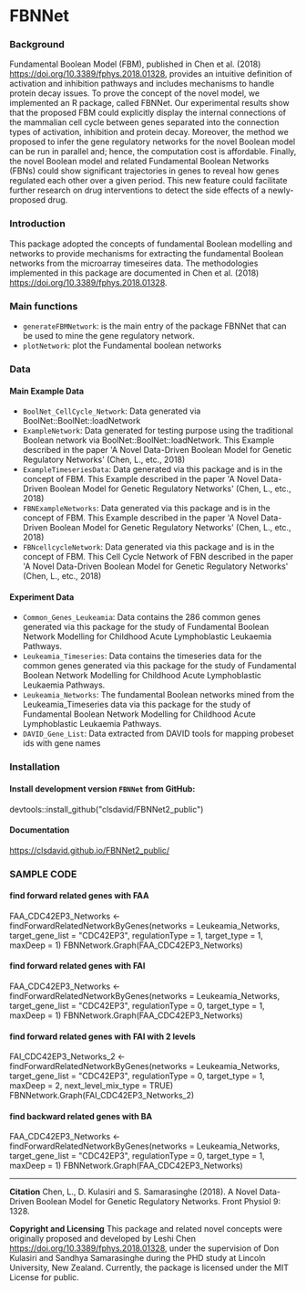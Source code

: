 # FBNNet
### Background
Fundamental Boolean Model (FBM), published in Chen et al. (2018) <https://doi.org/10.3389/fphys.2018.01328>, provides an intuitive definition of activation and inhibition pathways and includes mechanisms to handle protein decay issues. To prove the concept of the novel model, we implemented an R package, called FBNNet. Our experimental results show that the proposed FBM could explicitly display the internal connections of the mammalian cell cycle between genes separated into the connection types of activation, inhibition and protein decay. Moreover, the method we proposed to infer the gene regulatory networks for the novel Boolean model can be run in parallel and; hence, the computation cost is affordable. Finally, the novel Boolean model and related Fundamental Boolean Networks (FBNs) could show significant trajectories in genes to reveal how genes regulated each other over a given period. This new feature could facilitate further research on drug interventions to detect the side effects of a newly-proposed drug.

### Introduction
This package adopted the concepts of fundamental Boolean modelling and networks to provide mechanisms for extracting the fundamental Boolean networks from the microarray timeseires data. The methodologies implemented in this package are documented in Chen et al. (2018) <https://doi.org/10.3389/fphys.2018.01328>.

### Main functions
* `generateFBMNetwork`: is the main entry of the package FBNNet that can be used to mine the gene regulatory network.
* `plotNetwork`: plot the Fundamental boolean networks

### Data

#### Main Example Data
* `BoolNet_CellCycle_Network`: Data generated via BoolNet::BoolNet::loadNetwork
* `ExampleNetwork`: Data generated for testing purpose using the traditional Boolean network via BoolNet::BoolNet::loadNetwork. This Example described in the paper 'A Novel Data-Driven Boolean Model for Genetic Regulatory Networks' (Chen, L., etc., 2018)
* `ExampleTimeseriesData`: Data generated via this package and is in the concept of FBM. This Example described in the paper 'A Novel Data-Driven Boolean Model for Genetic Regulatory Networks' (Chen, L., etc., 2018)
* `FBNExampleNetworks`: Data generated via this package and is in the concept of FBM. This Example described in the paper 'A Novel Data-Driven Boolean Model for Genetic Regulatory Networks' (Chen, L., etc., 2018)
* `FBNcellcycleNetwork`: Data generated via this package and is in the concept of FBM. This Cell Cycle Network of FBN described in the paper 'A Novel Data-Driven Boolean Model for Genetic Regulatory Networks' (Chen, L., etc., 2018)


#### Experiment Data
* `Common_Genes_Leukeamia`: Data contains the 286 common genes generated via this package for the study of Fundamental Boolean Network Modelling for Childhood Acute Lymphoblastic Leukaemia Pathways.
* `Leukeamia_Timeseries`: Data contains the timeseries data for the common genes generated via this package for the study of Fundamental Boolean Network Modelling for Childhood Acute Lymphoblastic Leukaemia Pathways.
* `Leukeamia_Networks`: The fundamental Boolean networks mined from the Leukeamia_Timeseries data via this package for the study of Fundamental Boolean Network Modelling for Childhood Acute Lymphoblastic Leukaemia Pathways.
* `DAVID_Gene_List`: Data extracted from DAVID tools for mapping probeset ids with gene names

### Installation
#### Install development version `FBNNet` from GitHub:
devtools::install_github("clsdavid/FBNNet2_public")

#### Documentation
https://clsdavid.github.io/FBNNet2_public/

### SAMPLE CODE
#### find forward related genes with FAA
FAA_CDC42EP3_Networks <- findForwardRelatedNetworkByGenes(networks = Leukeamia_Networks, target_gene_list = "CDC42EP3", regulationType = 1, target_type = 1, maxDeep = 1)
FBNNetwork.Graph(FAA_CDC42EP3_Networks)

#### find forward related genes with FAI
FAA_CDC42EP3_Networks <- findForwardRelatedNetworkByGenes(networks = Leukeamia_Networks, target_gene_list = "CDC42EP3", regulationType = 0, target_type = 1, maxDeep = 1)
FBNNetwork.Graph(FAA_CDC42EP3_Networks)

#### find forward related genes with FAI with 2 levels
FAI_CDC42EP3_Networks_2 <- findForwardRelatedNetworkByGenes(networks = Leukeamia_Networks, target_gene_list = "CDC42EP3", regulationType = 0, target_type = 1, maxDeep = 2, next_level_mix_type = TRUE)
FBNNetwork.Graph(FAI_CDC42EP3_Networks_2)

#### find backward related genes with BA
FAA_CDC42EP3_Networks <- findForwardRelatedNetworkByGenes(networks = Leukeamia_Networks, target_gene_list = "CDC42EP3", regulationType = 0, target_type = 1, maxDeep = 1)
FBNNetwork.Graph(FAA_CDC42EP3_Networks)

---
__Citation__
Chen, L., D. Kulasiri and S. Samarasinghe (2018). A Novel Data-Driven Boolean Model for Genetic Regulatory Networks. Front Physiol 9: 1328.

__Copyright and Licensing__
This package and related novel concepts were originally proposed and developed by Leshi Chen <https://doi.org/10.3389/fphys.2018.01328>, under the supervision of Don Kulasiri and Sandhya Samarasinghe during the PHD study at Lincoln University, New Zealand. Currently, the package is licensed under the MIT License for public.



